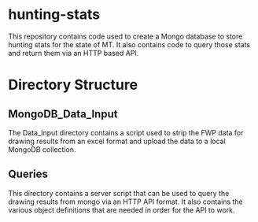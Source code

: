 # hunting-stats
This repository contains code used to create a Mongo database to store hunting stats for the state of MT. 
It also contains code to query those stats and return them via an HTTP based API.

# Directory Structure
## MongoDB_Data_Input
The Data_Input directory contains a script used to strip the FWP data for drawing results from an excel format and upload the 
data to a local MongoDB collection. 

## Queries
This directory contains a server script that can be used to query the drawing results from mongo via an HTTP API format. It also contains
the various object definitions that are needed in order for the API to work.
